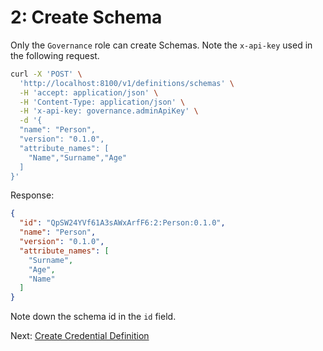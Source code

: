 # 2: Create Schema

Only the `Governance` role can create Schemas. Note the `x-api-key` used in the following request.

```bash
curl -X 'POST' \
  'http://localhost:8100/v1/definitions/schemas' \
  -H 'accept: application/json' \
  -H 'Content-Type: application/json' \
  -H 'x-api-key: governance.adminApiKey' \
  -d '{
  "name": "Person",
  "version": "0.1.0",
  "attribute_names": [
    "Name","Surname","Age"
  ]
}'
```

Response:

```json
{
  "id": "QpSW24YVf61A3sAWxArfF6:2:Person:0.1.0",
  "name": "Person",
  "version": "0.1.0",
  "attribute_names": [
    "Surname",
    "Age",
    "Name"
  ]
}
```

Note down the schema id in the `id` field.

Next: [Create Credential Definition](3.%20Create%20Credential%20Definition.md)

